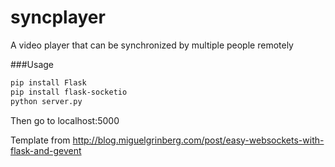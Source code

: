 # syncplayer
A video player that can be synchronized by multiple people remotely 

###Usage
```sh
pip install Flask
pip install flask-socketio
python server.py
```

Then go to localhost:5000

Template from http://blog.miguelgrinberg.com/post/easy-websockets-with-flask-and-gevent
